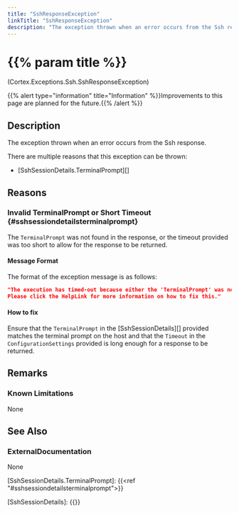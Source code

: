 ```yaml
---
title: "SshResponseException"
linkTitle: "SshResponseException"
description: "The exception thrown when an error occurs from the Ssh response."
---
```


# {{% param title %}}

<p class="namespace">(Cortex.Exceptions.Ssh.SshResponseException)</p>
{{% alert type="information" title="Information" %}}Improvements to this page are planned for the future.{{% /alert %}}

## Description

The exception thrown when an error occurs from the Ssh response.

There are multiple reasons that this exception can be thrown:

* [SshSessionDetails.TerminalPrompt][]

## Reasons

### Invalid TerminalPrompt or Short Timeout {#sshsessiondetailsterminalprompt}

The `TerminalPrompt` was not found in the response, or the timeout provided was too short to allow for the response to be returned.

#### Message Format

The format of the exception message is as follows:

```json
"The execution has timed-out because either the 'TerminalPrompt' was not found in the response or the timeout was too short to allow for the response to be returned.
Please click the HelpLink for more information on how to fix this."
```

#### How to fix

Ensure that the `TerminalPrompt` in the [SshSessionDetails][] provided matches the terminal prompt on the host and that the `Timeout` in the `ConfigurationSettings` provided is long enough for a response to be returned.

## Remarks

### Known Limitations

None

## See Also

### ExternalDocumentation

None

[SshSessionDetails.TerminalPrompt]: {{<ref "#sshsessiondetailsterminalprompt">}}

[SshSessionDetails]: {{<url path="Cortex.Reference.DataTypes.Ssh.SshSessionDetails.MainDoc">}}
